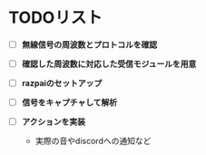 # TODOリスト

- [ ] **無線信号の周波数とプロトコルを確認**

- [ ] **確認した周波数に対応した受信モジュールを用意**

- [ ] **razpaiのセットアップ**

- [ ] **信号をキャプチャして解析**

- [ ] **アクションを実装**
  - 実際の音やdiscordへの通知など
